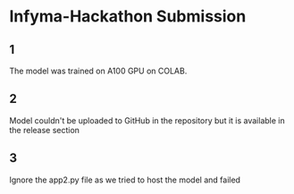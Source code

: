 # Infyma-Hackathon Submission

## 1
The model was trained on A100 GPU on COLAB.

## 2
Model couldn't be uploaded to GitHub in the repository but it is available in the release section

## 3 
Ignore the app2.py file as we tried to host the model and failed 

